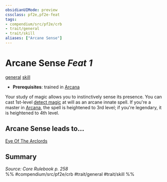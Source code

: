 ```yaml
---
obsidianUIMode: preview
cssclass: pf2e,pf2e-feat
tags:
- compendium/src/pf2e/crb
- trait/general
- trait/skill
aliases: ["Arcane Sense"]
---
```

# Arcane Sense  *Feat 1*  
[general](../../rules/traits/general.md)  [skill](../../rules/traits/skill.md)  

- **Prerequisites**: trained in [Arcana](../skills.md#Arcana)

Your study of magic allows you to instinctively sense its presence. You can cast 1st-level [detect magic](../spells/detect-magic.md) at will as an arcane innate spell. If you're a master in [Arcana](../skills.md#Arcana), the spell is heightened to 3rd level; if you're legendary, it is heightened to 4th level.

## Arcane Sense leads to...

[Eye Of The Arclords](eye-of-the-arclords-lowg.md)

## Summary

*Source: Core Rulebook p. 258*  
%% #compendium/src/pf2e/crb #trait/general #trait/skill %%